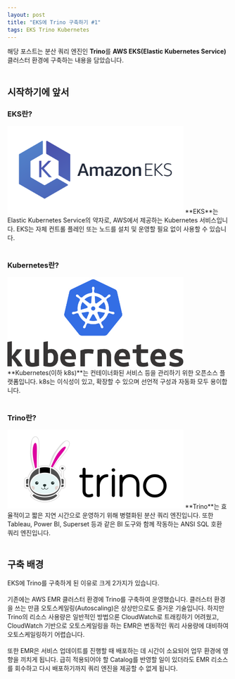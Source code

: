 ```yaml
---
layout: post
title: "EKS에 Trino 구축하기 #1"
tags: EKS Trino Kubernetes
---
```

해당 포스트는 분산 쿼리 엔진인 **Trino**를 **AWS EKS(Elastic Kubernetes Service)** 클러스터 환경에 구축하는 내용을 담았습니다.
<br/><br/>
## 시작하기에 앞서
### EKS란?
<img src = "/post_images/eks-on-trino-part1/amazon_eks.png" width="400" height=auto>
**EKS**는 Elastic Kubernetes Service의 약자로, AWS에서 제공하는 Kubernetes 서비스입니다. EKS는 자체 컨트롤 플레인 또는 노드를 설치 및 운영할 필요 없이 사용할 수 있습니다.
<br/><br/>

### Kubernetes란?
<img src = "/post_images/eks-on-trino-part1/kubernetes.png" width="400" height=auto>
**Kubernetes(이하 k8s)**는 컨테이너화된 서비스 등을 관리하기 위한 오픈소스 플랫폼입니다. k8s는 이식성이 있고, 확장할 수 있으며 선언적 구성과 자동화 모두 용이합니다. 
<br/><br/>

### Trino란?
<img src = "/post_images/eks-on-trino-part1/trino.png" width="400" height=auto>
**Trino**는 효율적이고 짧은 지연 시간으로 운영하기 위해 병렬화된 분산 쿼리 엔진입니다. 또한 Tableau, Power BI, Superset 등과 같은 BI 도구와 함께 작동하는 ANSI SQL 호환 쿼리 엔진입니다.
<br/><br/>

## 구축 배경
EKS에 Trino를 구축하게 된 이유로 크게 2가지가 있습니다.
<br/><br/>
기존에는 AWS EMR 클러스터 환경에 Trino를 구축하여 운영했습니다. 클러스터 환경을 쓰는 만큼 오토스케일링(Autoscaling)은 상상만으로도 즐거운 기술입니다. 하지만 Trino의 리소스 사용량은 일반적인 방법으론 CloudWatch로 트래킹하기 어려웠고, CloudWatch 기반으로 오토스케일링을 하는 EMR은 변동적인 쿼리 사용량에 대비하여 오토스케일링하기 어렵습니다.
<br/><br/>
또한 EMR은 서비스 업데이트를 진행할 때 배포하는 데 시간이 소요되어 업무 환경에 영향을 끼치게 됩니다. 급히 적용되어야 할 Catalog를 반영할 일이 있더라도 EMR 리소스를 회수하고 다시 배포하기까지 쿼리 엔진을 제공할 수 없게 됩니다.
<br/><br/>